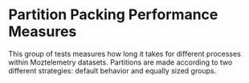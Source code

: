 # Partition Packing Performance Measures

This group of tests measures how long it takes for different processes within Moztelemetry datasets. Partitions are made according to two different strategies: default behavior and equally sized groups.
